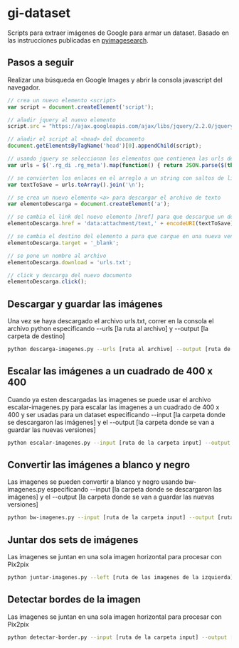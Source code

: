 # gi-dataset
Scripts para extraer imágenes de Google para armar un dataset.
Basado en las instrucciones publicadas en [pyimagesearch](https://www.pyimagesearch.com/2017/12/04/how-to-create-a-deep-learning-dataset-using-google-images/).

## Pasos a seguir
Realizar una búsqueda en Google Images y abrir la consola javascript del navegador.

```javascript
// crea un nuevo elemento <script>
var script = document.createElement('script');

// añadir jquery al nuevo elemento
script.src = "https://ajax.googleapis.com/ajax/libs/jquery/2.2.0/jquery.min.js";

// añadir el script al <head> del documento
document.getElementsByTagName('head')[0].appendChild(script);

// usando jquery se seleccionan los elementos que contienen las urls de las imagenes y se añaden a un arreglo
var urls = $('.rg_di .rg_meta').map(function() { return JSON.parse($(this).text()).ou; });

// se convierten los enlaces en el arreglo a un string con saltos de linea entre cada elemento
var textToSave = urls.toArray().join('\n');

// se crea un nuevo elemento <a> para descargar el archivo de texto
var elementoDescarga = document.createElement('a');

// se cambia el link del nuevo elemento [href] para que descargue un documento de texto
elementoDescarga.href = 'data:attachment/text,' + encodeURI(textToSave);

// se cambia el destino del elemento a para que cargue en una nueva ventana
elementoDescarga.target = '_blank';

// se pone un nombre al archivo
elementoDescarga.download = 'urls.txt';

// click y descarga del nuevo documento
elementoDescarga.click();
```

## Descargar y guardar las imágenes

Una vez se haya descargado el archivo urls.txt, correr en la consola el archivo python especificando --urls [la ruta al archivo] y --output [la carpeta de destino]

```bash
python descarga-imagenes.py --urls [ruta al archivo] --output [ruta de destino]
```

## Escalar las imágenes a un cuadrado de 400 x 400

Cuando ya esten descargadas las imagenes se puede usar el archivo escalar-imagenes.py para escalar las imagenes a un cuadrado de 400 x 400 y ser usadas para un dataset especificando --input [la carpeta donde se descargaron las imágenes] y el --output [la carpeta donde se van a guardar las nuevas versiones]

```bash
python escalar-imagenes.py --input [ruta de la carpeta input] --output [ruta de destino]
```

## Convertir las imágenes a blanco y negro

Las imagenes se pueden convertir a blanco y negro usando bw-imagenes.py especificando --input [la carpeta donde se descargaron las imágenes] y el --output [la carpeta donde se van a guardar las nuevas versiones]

```bash
python bw-imagenes.py --input [ruta de la carpeta input] --output [ruta de destino]
```

## Juntar dos sets de imágenes

Las imagenes se juntan en una sola imagen horizontal para procesar con Pix2pix

```bash
python juntar-imagenes.py --left [ruta de las imagenes de la izquierda] --right [ruta de las imagenes de la derecha] --output [ruta de destino]
```

## Detectar bordes de la imagen

Las imagenes se juntan en una sola imagen horizontal para procesar con Pix2pix

```bash
python detectar-border.py --input [ruta de la carpeta input] --output [ruta de destino]
```